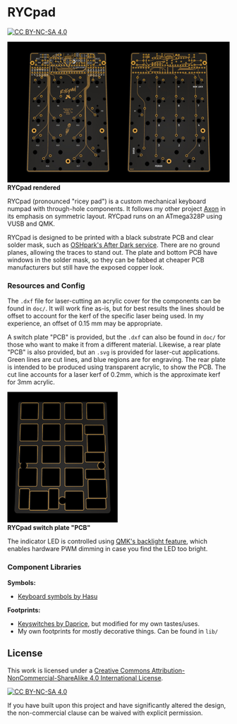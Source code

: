 # RYCpad
[![CC BY-NC-SA 4.0][cc-by-nc-sa-shield]][cc-by-nc-sa]

![Render](img/RYCpad_render.jpg)
**RYCpad rendered**

RYCpad (pronounced "ricey pad") is a custom mechanical keyboard numpad with through-hole components. It follows my other project [Axon](https://github.com/thatfellarobin/axon) in its emphasis on symmetric layout. RYCpad runs on an ATmega328P using VUSB and QMK.

RYCpad is designed to be printed with a black substrate PCB and clear solder mask, such as [OSHpark's After Dark service](https://docs.oshpark.com/services/afterdark/). There are no ground planes, allowing the traces to stand out. The plate and bottom PCB have windows in the solder mask, so they can be fabbed at cheaper PCB manufacturers but still have the exposed copper look.

### Resources and Config
The `.dxf` file for laser-cutting an acrylic cover for the components can be found in `doc/`. It will work fine as-is, but for best results the lines should be offset to account for the kerf of the specific laser being used. In my experience, an offset of 0.15 mm may be appropriate.

A switch plate "PCB" is provided, but the `.dxf` can also be found in `doc/` for those who want to make it from a different material. Likewise, a rear plate "PCB" is also provided, but an `.svg` is provided for laser-cut applications. Green lines are cut lines, and blue regions are for engraving. The rear plate is intended to be produced using transparent acrylic, to show the PCB. The cut line accounts for a laser kerf of 0.2mm, which is the approximate kerf for 3mm acrylic.

<img src="img/RYCpad_plate.png" alt="drawing" width="250"/>\
**RYCpad switch plate "PCB"**

The indicator LED is controlled using [QMK's backlight feature](https://github.com/qmk/qmk_firmware/blob/master/docs/feature_backlight.md), which enables hardware PWM dimming in case you find the LED too bright.

### Component Libraries

**Symbols:**
- [Keyboard symbols by Hasu](https://github.com/tmk/kicad_lib_tmk)

**Footprints:**
- [Keyswitches by Daprice](https://github.com/daprice/keyswitches.pretty), but modified for my own tastes/uses.
- My own footprints for mostly decorative things. Can be found in `lib/`

## License
This work is licensed under a
[Creative Commons Attribution-NonCommercial-ShareAlike 4.0 International License][cc-by-nc-sa].

[![CC BY-NC-SA 4.0][cc-by-nc-sa-image]][cc-by-nc-sa]

[cc-by-nc-sa]: http://creativecommons.org/licenses/by-nc-sa/4.0/
[cc-by-nc-sa-image]: https://licensebuttons.net/l/by-nc-sa/4.0/88x31.png
[cc-by-nc-sa-shield]: https://img.shields.io/badge/License-CC%20BY--NC--SA%204.0-lightgrey.svg

If you have built upon this project and have significantly altered the design, the non-commercial clause can be waived with explicit permission.